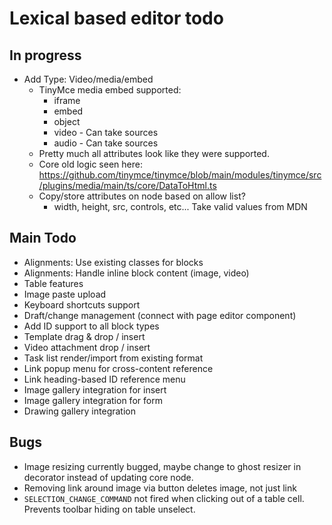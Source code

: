 # Lexical based editor todo

## In progress

- Add Type: Video/media/embed
    - TinyMce media embed supported:
      - iframe
      - embed
      - object
      - video - Can take sources
      - audio  - Can take sources
    - Pretty much all attributes look like they were supported.
    - Core old logic seen here: https://github.com/tinymce/tinymce/blob/main/modules/tinymce/src/plugins/media/main/ts/core/DataToHtml.ts
    - Copy/store attributes on node based on allow list?
      - width, height, src, controls, etc... Take valid values from MDN

## Main Todo

- Alignments: Use existing classes for blocks
- Alignments: Handle inline block content (image, video)
- Table features
- Image paste upload
- Keyboard shortcuts support
- Draft/change management (connect with page editor component)
- Add ID support to all block types
- Template drag & drop / insert
- Video attachment drop / insert
- Task list render/import from existing format
- Link popup menu for cross-content reference
- Link heading-based ID reference menu
- Image gallery integration for insert
- Image gallery integration for form
- Drawing gallery integration

## Bugs

- Image resizing currently bugged, maybe change to ghost resizer in decorator instead of updating core node.
- Removing link around image via button deletes image, not just link 
- `SELECTION_CHANGE_COMMAND` not fired when clicking out of a table cell. Prevents toolbar hiding on table unselect.